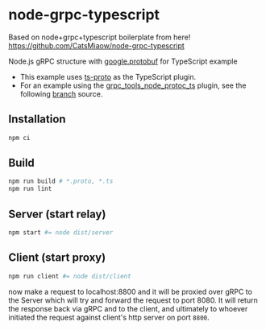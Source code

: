 # node-grpc-typescript

Based on node+grpc+typescript boilerplate from here! https://github.com/CatsMiaow/node-grpc-typescript

Node.js gRPC structure with [google.protobuf](https://developers.google.com/protocol-buffers/docs/reference/google.protobuf) for TypeScript example

- This example uses [ts-proto](https://github.com/stephenh/ts-proto) as the TypeScript plugin.
- For an example using the [grpc_tools_node_protoc_ts](https://github.com/agreatfool/grpc_tools_node_protoc_ts) plugin, see the following [branch](https://github.com/CatsMiaow/node-grpc-typescript/tree/grpc_tools_node_protoc_ts) source.

## Installation

```sh
npm ci
```

## Build

```sh
npm run build # *.proto, *.ts
npm run lint
```

## Server (start relay)

```sh
npm start #= node dist/server
```

## Client (start proxy)

```sh
npm run client #= node dist/client
```

now make a request to localhost:8800 and it will be proxied over gRPC to the Server
which will try and forward the request to port 8080. It will return the response
back via gRPC and to the client, and ultimately to whoever initiated the request
against client's http server on port `8800`.
